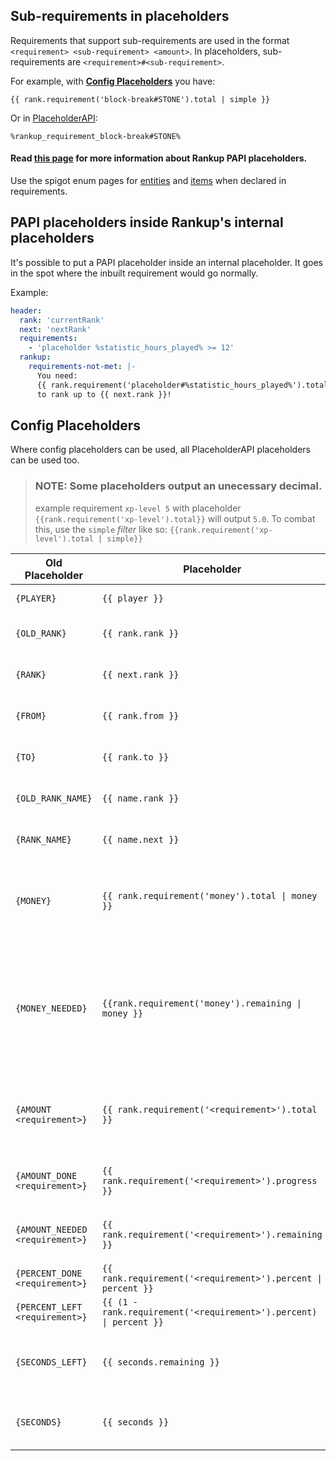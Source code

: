 ## Sub-requirements in placeholders

Requirements that support sub-requirements are used in the format `<requirement> <sub-requirement> <amount>`. In placeholders, sub-requirements are `<requirement>#<sub-requirement>`.

For example, with **[Config Placeholders](../Core-Files/Config-Placeholders.md)** you have:

`{{ rank.requirement('block-break#STONE').total | simple }}`

Or in [PlaceholderAPI](https://www.spigotmc.org/resources/placeholderapi.6245/): 

`%rankup_requirement_block-break#STONE%`
#### Read [this page](../Core-Files/PAPI-Placeholders.md) for more information about Rankup PAPI placeholders.

Use the spigot enum pages for [entities](https://hub.spigotmc.org/javadocs/spigot/org/bukkit/entity/package-summary.html) and [items](https://hub.spigotmc.org/javadocs/spigot/org/bukkit/material/package-summary.html) when declared in requirements.

## PAPI placeholders inside Rankup's internal placeholders

It's possible to put a PAPI placeholder inside an internal placeholder. It goes in the spot where the inbuilt requirement would go normally.

Example:
```yaml
header:
  rank: 'currentRank'
  next: 'nextRank'
  requirements:
    - 'placeholder %statistic_hours_played% >= 12'
  rankup:
    requirements-not-met: |-
      You need:
      {{ rank.requirement('placeholder#%statistic_hours_played%').total }} hours of playtime.
      to rank up to {{ next.rank }}!
```

## Config Placeholders

Where config placeholders can be used, all PlaceholderAPI placeholders can be used too.

> ### **NOTE:** Some placeholders output an unecessary decimal.
> example requirement `xp-level 5` with placeholder `{{rank.requirement('xp-level').total}}` will output `5.0`.
> To combat this, use the `simple` _filter_ like so:
> `{{rank.requirement('xp-level').total | simple}}`

Old Placeholder | Placeholder | Derived From | Description
--------------- | ----------- | ----------- | -----------
`{PLAYER}`  | `{{ player }}` | N/A | The player name.
`{OLD_RANK}` | `{{ rank.rank }}` | [`rank`](../Rankups-and-prestiges/How-to-rankups.yml.md#2-rank) | The rank the player is currently on.
`{RANK}` | `{{ next.rank }}` | [`next`](../Rankups-and-prestiges/How-to-rankups.yml.md#3-next) | The rank the player is ranking up to.
`{FROM}` | `{{ rank.from }}` | [`from`](../Rankups-and-prestiges/How-to-prestiges.yml.md#on-from-and-to) | The player's current prestige level.
`{TO}` | `{{ rank.to }}` | [`to`](../Rankups-and-prestiges/How-to-prestiges.yml.md#on-from-and-to) | The player's next prestige level.
`{OLD_RANK_NAME}` | `{{ name.rank }}` | [`display-name`](../Rankups-and-prestiges/Optionals.md#2-display-name) | The `display-name` for the current rank.
`{RANK_NAME}` | `{{ name.next }}` | [`display-name`](../Rankups-and-prestiges/Optionals.md#2-display-name) | The `display-name` for the next rank.
`{MONEY}` | `{{ rank.requirement('money').total \| money }}` | [`- money <amount>`](../Core-Files/List-of-Requirements.md#list)<br>OR<br>[`- moneyh <amount>`](../Core-Files/List-of-Requirements.md#list)<br>by first in order | The money requirement of the rankup or prestige.
`{MONEY_NEEDED}` | `{{rank.requirement('money').remaining \| money }}` | ([`- money <amount>`](../Core-Files/List-of-Requirements.md#list)<br>OR<br>[`- moneyh <amount>`](../Core-Files/List-of-Requirements.md#list)<br>by first in order)<br>- Vault Balance<br>until <= 0 | The amount more money a player needs to rankup or prestige.
`{AMOUNT <requirement>}` | `{{ rank.requirement('<requirement>').total }}` | [N/A](../Core-Files/List-of-Requirements.md#list) | The total amount of a requirement a player needs to rankup or prestige.
`{AMOUNT_DONE <requirement>}` | `{{ rank.requirement('<requirement>').progress }}` | [N/A](../Core-Files/List-of-Requirements.md#list) | The amount of a requirement a player has fulfilled.
`{AMOUNT_NEEDED <requirement>}` | `{{ rank.requirement('<requirement>').remaining }}` | [N/A](../Core-Files/List-of-Requirements.md#list) | The amount of the requirement a player has left.
`{PERCENT_DONE <requirement>}` | `{{ rank.requirement('<requirement>').percent \| percent }}` | [N/A](../Core-Files/List-of-Requirements.md#list) |
`{PERCENT_LEFT <requirement>}` | `{{ (1 - rank.requirement('<requirement>').percent) \| percent }}` | [N/A](../Core-Files/List-of-Requirements.md#list) | |
`{SECONDS_LEFT}` | `{{ seconds.remaining }}` | [N/A](https://github.com/okx-code/Rankup3/blob/master/src/main/resources/config.yml#L53-L55) | The amount of seconds left on a rankup/prestige cooldown.
`{SECONDS}` | `{{ seconds }}` | [N/A](https://github.com/okx-code/Rankup3/blob/master/src/main/resources/config.yml#L53-L55) | The total length of the cooldown, in seconds.
